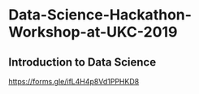 # Data-Science-Hackathon-Workshop-at-UKC-2019
## Introduction to Data Science

https://forms.gle/ifL4H4p8Vd1PPHKD8
